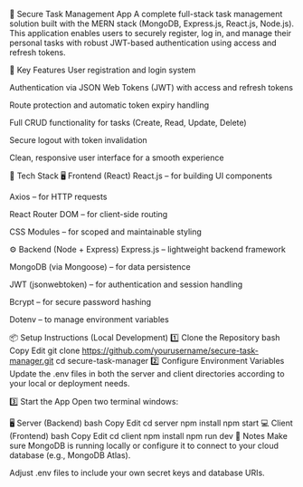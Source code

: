 🔐 Secure Task Management App
A complete full-stack task management solution built with the MERN stack (MongoDB, Express.js, React.js, Node.js). This application enables users to securely register, log in, and manage their personal tasks with robust JWT-based authentication using access and refresh tokens.

🚀 Key Features
User registration and login system

Authentication via JSON Web Tokens (JWT) with access and refresh tokens

Route protection and automatic token expiry handling

Full CRUD functionality for tasks (Create, Read, Update, Delete)

Secure logout with token invalidation

Clean, responsive user interface for a smooth experience

🧰 Tech Stack
🖥 Frontend (React)
React.js – for building UI components

Axios – for HTTP requests

React Router DOM – for client-side routing

CSS Modules – for scoped and maintainable styling

⚙️ Backend (Node + Express)
Express.js – lightweight backend framework

MongoDB (via Mongoose) – for data persistence

JWT (jsonwebtoken) – for authentication and session handling

Bcrypt – for secure password hashing

Dotenv – to manage environment variables

📦 Setup Instructions (Local Development)
1️⃣ Clone the Repository
bash
Copy
Edit
git clone https://github.com/yourusername/secure-task-manager.git
cd secure-task-manager
2️⃣ Configure Environment Variables
Update the .env files in both the server and client directories according to your local or deployment needs.

3️⃣ Start the App
Open two terminal windows:

🖥 Server (Backend)
bash
Copy
Edit
cd server
npm install
npm start
💻 Client (Frontend)
bash
Copy
Edit
cd client
npm install
npm run dev
📝 Notes
Make sure MongoDB is running locally or configure it to connect to your cloud database (e.g., MongoDB Atlas).

Adjust .env files to include your own secret keys and database URIs.